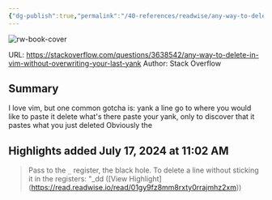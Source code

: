 ```yaml
---
{"dg-publish":true,"permalink":"/40-references/readwise/any-way-to-delete-in-vim-without-overwriting-your-last-yank-duplicate/","tags":["rw/articles"]}
---
```


![rw-book-cover](https://cdn.sstatic.net/Sites/stackoverflow/Img/apple-touch-icon@2.png?v=73d79a89bded)
  
URL: https://stackoverflow.com/questions/3638542/any-way-to-delete-in-vim-without-overwriting-your-last-yank
Author: Stack Overflow

## Summary

I love vim, but one common gotcha is:
yank a line
go to where you would like to paste it
delete what's there
paste your yank, only to discover that it pastes what you just deleted
Obviously the

## Highlights added July 17, 2024 at 11:02 AM
>Pass to the `_` register, the black hole.
>To delete a line without sticking it in the registers:
>"_dd ([View Highlight] (https://read.readwise.io/read/01gy9fz8mm8rxty0rrajmhz2xm))


